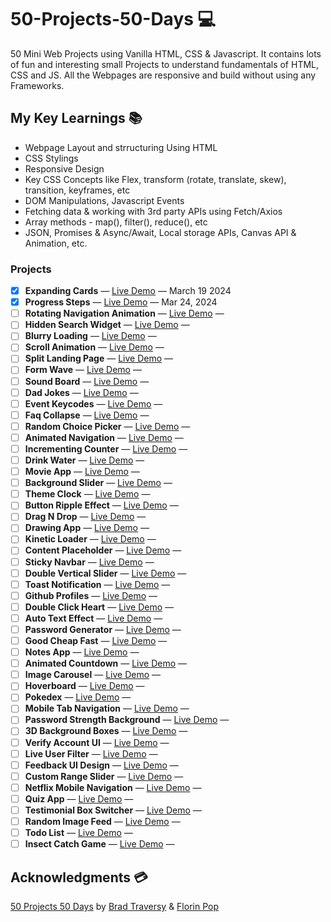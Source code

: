 # 50-Projects-50-Days 💻

50 Mini Web Projects using Vanilla HTML, CSS &amp; Javascript. It contains lots of fun and interesting small Projects to understand fundamentals of HTML, CSS and JS. All the Webpages are responsive and build without using any Frameworks.

## My Key Learnings 📚

- Webpage Layout and strructuring Using HTML
- CSS Stylings
- Responsive Design
- Key CSS Concepts like Flex, transform (rotate, translate, skew), transition, keyframes, etc
- DOM Manipulations, Javascript Events
- Fetching data & working with 3rd party APIs using Fetch/Axios
- Array methods - map(), filter(), reduce(), etc
- JSON, Promises & Async/Await, Local storage APIs, Canvas API & Animation, etc.

### Projects

- [x] **Expanding Cards** — [Live Demo](./1-Expanding%20Cards/) — March 19 2024
- [x] **Progress Steps** — [Live Demo](./2-Progress%20Steps/) — Mar 24, 2024
- [ ] **Rotating Navigation Animation** — [Live Demo](#) —
- [ ] **Hidden Search Widget** — [Live Demo](#) —
- [ ] **Blurry Loading** — [Live Demo](#) —
- [ ] **Scroll Animation** — [Live Demo](#) —
- [ ] **Split Landing Page** — [Live Demo](#) —
- [ ] **Form Wave** — [Live Demo](#) —
- [ ] **Sound Board** — [Live Demo](#) —
- [ ] **Dad Jokes** — [Live Demo](#) —
- [ ] **Event Keycodes** — [Live Demo](#) —
- [ ] **Faq Collapse** — [Live Demo](#) —
- [ ] **Random Choice Picker** — [Live Demo](#) —
- [ ] **Animated Navigation** — [Live Demo](#) —
- [ ] **Incrementing Counter** — [Live Demo](#) —
- [ ] **Drink Water** — [Live Demo](#) —
- [ ] **Movie App** — [Live Demo](#) —
- [ ] **Background Slider** — [Live Demo](#) —
- [ ] **Theme Clock** — [Live Demo](#) —
- [ ] **Button Ripple Effect** — [Live Demo](#) —
- [ ] **Drag N Drop** — [Live Demo](#) —
- [ ] **Drawing App** — [Live Demo](#) —
- [ ] **Kinetic Loader** — [Live Demo](#) —
- [ ] **Content Placeholder** — [Live Demo](#) —
- [ ] **Sticky Navbar** — [Live Demo](#) —
- [ ] **Double Vertical Slider** — [Live Demo](#) —
- [ ] **Toast Notification** — [Live Demo](#) —
- [ ] **Github Profiles** — [Live Demo](#) —
- [ ] **Double Click Heart** — [Live Demo](#) —
- [ ] **Auto Text Effect** — [Live Demo](#) —
- [ ] **Password Generator** — [Live Demo](#) —
- [ ] **Good Cheap Fast** — [Live Demo](#) —
- [ ] **Notes App** — [Live Demo](#) —
- [ ] **Animated Countdown** — [Live Demo](#) —
- [ ] **Image Carousel** — [Live Demo](#) —
- [ ] **Hoverboard** — [Live Demo](#) —
- [ ] **Pokedex** — [Live Demo](#) —
- [ ] **Mobile Tab Navigation** — [Live Demo](#) —
- [ ] **Password Strength Background** — [Live Demo](#) —
- [ ] **3D Background Boxes** — [Live Demo](#) —
- [ ] **Verify Account UI** — [Live Demo](#) —
- [ ] **Live User Filter** — [Live Demo](#) —
- [ ] **Feedback UI Design** — [Live Demo](#) —
- [ ] **Custom Range Slider** — [Live Demo](#) —
- [ ] **Netflix Mobile Navigation** — [Live Demo](#) —
- [ ] **Quiz App** — [Live Demo](#) —
- [ ] **Testimonial Box Switcher** — [Live Demo](#) —
- [ ] **Random Image Feed** — [Live Demo](#) —
- [ ] **Todo List** — [Live Demo](#) —
- [ ] **Insect Catch Game** — [Live Demo](#) —

## Acknowledgments 💳

[50 Projects 50 Days](https://www.udemy.com/course/50-projects-50-days/) by [Brad Traversy](https://www.youtube.com/traversymedia) & [Florin Pop](https://www.youtube.com/florinpop)
